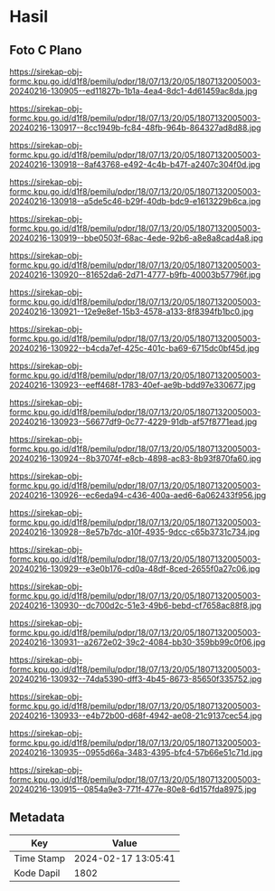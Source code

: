 # Hasil

## Foto C Plano

https://sirekap-obj-formc.kpu.go.id/d1f8/pemilu/pdpr/18/07/13/20/05/1807132005003-20240216-130905--ed11827b-1b1a-4ea4-8dc1-4d61459ac8da.jpg

https://sirekap-obj-formc.kpu.go.id/d1f8/pemilu/pdpr/18/07/13/20/05/1807132005003-20240216-130917--8cc1949b-fc84-48fb-964b-864327ad8d88.jpg

https://sirekap-obj-formc.kpu.go.id/d1f8/pemilu/pdpr/18/07/13/20/05/1807132005003-20240216-130918--8af43768-e492-4c4b-b47f-a2407c304f0d.jpg

https://sirekap-obj-formc.kpu.go.id/d1f8/pemilu/pdpr/18/07/13/20/05/1807132005003-20240216-130918--a5de5c46-b29f-40db-bdc9-e1613229b6ca.jpg

https://sirekap-obj-formc.kpu.go.id/d1f8/pemilu/pdpr/18/07/13/20/05/1807132005003-20240216-130919--bbe0503f-68ac-4ede-92b6-a8e8a8cad4a8.jpg

https://sirekap-obj-formc.kpu.go.id/d1f8/pemilu/pdpr/18/07/13/20/05/1807132005003-20240216-130920--81652da6-2d71-4777-b9fb-40003b57796f.jpg

https://sirekap-obj-formc.kpu.go.id/d1f8/pemilu/pdpr/18/07/13/20/05/1807132005003-20240216-130921--12e9e8ef-15b3-4578-a133-8f8394fb1bc0.jpg

https://sirekap-obj-formc.kpu.go.id/d1f8/pemilu/pdpr/18/07/13/20/05/1807132005003-20240216-130922--b4cda7ef-425c-401c-ba69-6715dc0bf45d.jpg

https://sirekap-obj-formc.kpu.go.id/d1f8/pemilu/pdpr/18/07/13/20/05/1807132005003-20240216-130923--eeff468f-1783-40ef-ae9b-bdd97e330677.jpg

https://sirekap-obj-formc.kpu.go.id/d1f8/pemilu/pdpr/18/07/13/20/05/1807132005003-20240216-130923--56677df9-0c77-4229-91db-af57f8771ead.jpg

https://sirekap-obj-formc.kpu.go.id/d1f8/pemilu/pdpr/18/07/13/20/05/1807132005003-20240216-130924--8b37074f-e8cb-4898-ac83-8b93f870fa60.jpg

https://sirekap-obj-formc.kpu.go.id/d1f8/pemilu/pdpr/18/07/13/20/05/1807132005003-20240216-130926--ec6eda94-c436-400a-aed6-6a062433f956.jpg

https://sirekap-obj-formc.kpu.go.id/d1f8/pemilu/pdpr/18/07/13/20/05/1807132005003-20240216-130928--8e57b7dc-a10f-4935-9dcc-c65b3731c734.jpg

https://sirekap-obj-formc.kpu.go.id/d1f8/pemilu/pdpr/18/07/13/20/05/1807132005003-20240216-130929--e3e0b176-cd0a-48df-8ced-2655f0a27c06.jpg

https://sirekap-obj-formc.kpu.go.id/d1f8/pemilu/pdpr/18/07/13/20/05/1807132005003-20240216-130930--dc700d2c-51e3-49b6-bebd-cf7658ac88f8.jpg

https://sirekap-obj-formc.kpu.go.id/d1f8/pemilu/pdpr/18/07/13/20/05/1807132005003-20240216-130931--a2672e02-39c2-4084-bb30-359bb99c0f06.jpg

https://sirekap-obj-formc.kpu.go.id/d1f8/pemilu/pdpr/18/07/13/20/05/1807132005003-20240216-130932--74da5390-dff3-4b45-8673-85650f335752.jpg

https://sirekap-obj-formc.kpu.go.id/d1f8/pemilu/pdpr/18/07/13/20/05/1807132005003-20240216-130933--e4b72b00-d68f-4942-ae08-21c9137cec54.jpg

https://sirekap-obj-formc.kpu.go.id/d1f8/pemilu/pdpr/18/07/13/20/05/1807132005003-20240216-130935--0955d66a-3483-4395-bfc4-57b66e51c71d.jpg

https://sirekap-obj-formc.kpu.go.id/d1f8/pemilu/pdpr/18/07/13/20/05/1807132005003-20240216-130915--0854a9e3-771f-477e-80e8-6d157fda8975.jpg


## Metadata

| Key        | Value               |
| ---------- | ------------------- |
| Time Stamp | 2024-02-17 13:05:41 |
| Kode Dapil | 1802                |



